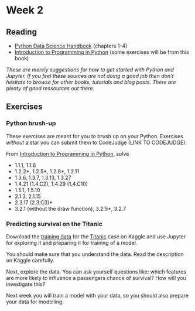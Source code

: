 # Week 2
## Reading
- [Python Data Science Handbook](https://jakevdp.github.io/PythonDataScienceHandbook/) (chapters 1-4)
- [Introduction to Programming in Python](https://introcs.cs.princeton.edu/python/home/) (some exercises will be from this book)

_These are merely suggestions for how to get started with Python and Jupyter. If you feel these sources are not doing a good job then don't hesitate to browse for other books, tutorials and blog posts. There are plenty of good ressources out there._

## Exercises
### Python brush-up
These exercises are meant for you to brush up on your Python. Exercises *without* a star you can submit them to CodeJudge (LINK TO CODEJUDGE).

From [Introduction to Programming in Python](https://introcs.cs.princeton.edu/python/home/), solve 

- 1.1.1, 1.1.6
- 1.2.2*, 1.2.5*, 1.2.8*, 1.2.11
- 1.3.6, 1.3.7, 1.3.13, 1.3.27
- 1.4.21 (1.4.C2), 1.4.29 (1.4.C10)
- 1.5.1, 1.5.10
- 2.1.3, 2.1.15
- 2.3.17 (2.3.C3)*
- 3.2.1 (without the draw function), 3.2.5*, 3.2.7

### Predicting survival on the Titanic
Download the [training data](https://github.com/patrickcording/02807-comp-tools/blob/master/docker/work/data/titanic_training.csv) for the [Titanic](https://www.kaggle.com/c/titanic/overview) case on Kaggle and use Jupyter for exploring it and preparing it for training of a model. 

You should make sure that you understand the data. Read the description on Kaggle carefully. 

Next, explore the data. You can ask yourself questions like: which features are more likely to influence a passengers chance of survival? How will you investigate this?  

Next week you will train a model with your data, so you should also prepare your data for modelling. 

